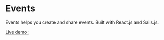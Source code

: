 # Events

Events helps you create and share events. Built with React.js and Sails.js.

[Live demo:](https://events.hirekris.com)
